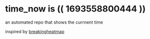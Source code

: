 # time_now is (( 1693558800444 ))

an automated repo that shows the currnent time

inspired by [breakingheatmap](https://github.com/breakingheatmap/breakingheatmap)